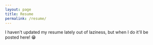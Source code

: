 ```yaml
---
layout: page
title: Resume
permalink: /resume/
---
```


I haven't updated my resume lately out of laziness, but when I do it'll be posted here! 😁
